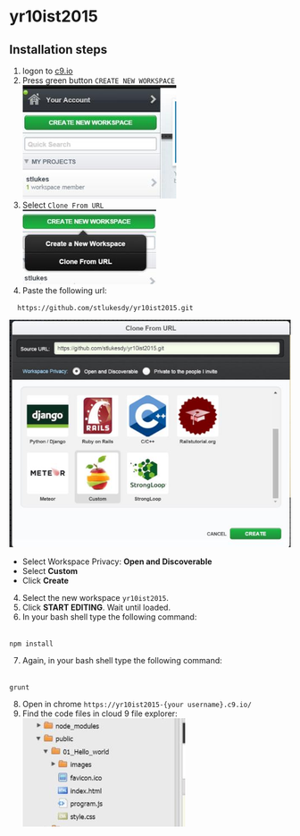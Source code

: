 # yr10ist2015

## Installation steps

1. logon to <a href="https://c9.io" target="_blank">c9.io</a>
2. Press green button `CREATE NEW WORKSPACE`<br />
![Create new workspce](public/images/001.jpeg)
3. Select `Clone From URL`<br />
  ![Create new workspce](public/images/002.jpeg)<br />
4. Paste the following url: 
```
  https://github.com/stlukesdy/yr10ist2015.git
```
![Create new workspce](public/images/003.jpeg)<br />

  - Select Workspace Privacy: **Open and Discoverable**<br />
  - Select **Custom**<br />
  - Click **Create**<br />

4. Select the new workspace `yr10ist2015`.
5. Click **START EDITING**. Wait until loaded.
6. In your bash shell type the following command:<br /><br />
```
npm install
```
7. Again, in your bash shell type the following command:<br /><br />
```
grunt
```

8. Open in chrome `https://yr10ist2015-{your username}.c9.io/`
9. Find the code files in cloud 9 file explorer:<br />
![Create new workspce](public/images/004.jpeg)
